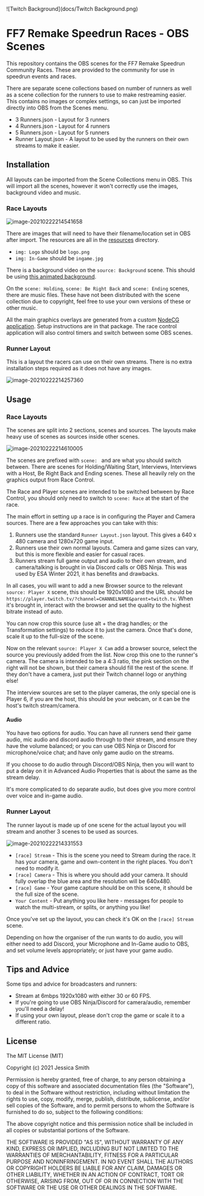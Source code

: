 ![Twitch Background](docs/Twitch Background.png)

# FF7 Remake Speedrun Races - OBS Scenes

This repository contains the OBS scenes for the FF7 Remake Speedrun Community Races. These are provided to the community for use in speedrun events and races.

There are separate scene collections based on number of runners as well as a scene collection for the runners to use to make restreaming easier. This contains no images or complex settings, so can just be imported directly into OBS from the Scenes menu.

- 3 Runners.json - Layout for 3 runners
- 4 Runners.json - Layout for 4 runners
- 5 Runners.json - Layout for 5 runners
- Runner Layout.json - A layout to be used by the runners on their own streams to make it easier.

## Installation

All layouts can be imported from the Scene Collections menu in OBS. This will import all the scenes, however it won't correctly use the images, background video and music.

### Race Layouts

![image-20210222214541658](docs/image-20210222214541658.png)

There are images that will need to have their filename/location set in OBS after import. The resources are all in the [resources](resources) directory.

- `img: Logo` should be `logo.png`
- `img: In-Game` should be `ingame.jpg`

There is a background video on the `source: Background` scene. This should be using [this animated background](https://mintopia-my.sharepoint.com/:v:/g/personal/jess_mintopia_onmicrosoft_com/EfFkVg7MDsVFvt1eH7ZW8ikBJXfKIJthSknBqDntyNqQWQ?e=4dcMqb).

On the `scene: Holding`, `scene: Be Right Back` and `scene: Ending` scenes, there are music files. These have not been distributed with the scene collection due to copyright, feel free to use your own versions of these or other music.

All the main graphics overlays are generated from a custom [NodeCG application](https://github.com/ff7r-speedruns/race-control). Setup instructions are in that package. The race control application will also control timers and switch between some OBS scenes.

### Runner Layout

This is a layout the racers can use on their own streams. There is no extra installation steps required as it does not have any images.

![image-20210222214257360](docs/image-20210222214257360.png)

## Usage

### Race Layouts

The scenes are split into 2 sections, scenes and sources. The layouts make heavy use of scenes as sources inside other scenes.

![image-20210222214610005](docs/image-20210222214610005.png)

The scenes are prefixed with `scene: ` and are what you should switch between. There are scenes for Holding/Waiting Start, Interviews, Interviews with a Host, Be Right Back and Ending scenes. These all heavily rely on the graphics output from Race Control.

The Race and Player scenes are intended to be switched between by Race Control, you should only need to switch to `scene: Race` at the start of the race.

The main effort in setting up a race is in configuring the Player and Camera sources. There are a few approaches you can take with this:

1. Runners use the standard `Runner Layout.json` layout. This gives a 640 x 480 camera and 1280x720 game input.
2. Runners use their own normal layouts. Camera and game sizes can vary, but this is more flexible and easier for casual races.
3. Runners stream full game output and audio to their own stream, and camera/talking is brought in via Discord calls or OBS Ninja. This was used by ESA Winter 2021, it has benefits and drawbacks.

In all cases, you will want to add a new Browser source to the relevant `source: Player X` scene, this should be 1920x1080 and the URL should be `https://player.twitch.tv/?channel=CHANNELNAME&parent=twitch.tv`. When it's brought in, interact with the browser and set the quality to the highest bitrate instead of auto.

You can now crop this source (use alt + the drag handles; or the Transformation settings) to reduce it to just the camera. Once that's done, scale it up to the full-size of the scene.

Now on the relevant `source: Player X Cam` add a browser source, select the source you previously added from the list. Now crop this one to the runner's camera. The camera is intended to be a 4:3 ratio, the pink section on the right will not be shown, but their camera should fill the rest of the scene. If they don't have a camera, just put their Twitch channel logo or anything else!

The interview sources are set to the player cameras, the only special one is Player 6, if you are the host, this should be your webcam, or it can be the host's twitch stream/camera.

#### Audio

You have two options for audio. You can have all runners send their game audio, mic audio and discord audio through to their stream, and ensure they have the volume balanced; or you can use OBS Ninja or Discord for microphone/voice chat; and have only game audio on the streams.

If you choose to do audio through Discord/OBS Ninja, then you will want to put a delay on it in Advanced Audio Properties that is about the same as the stream delay.

It's more complicated to do separate audio, but does give you more control over voice and in-game audio.

### Runner Layout

The runner layout is made up of one scene for the actual layout you will stream and another 3 scenes to be used as sources.

![image-20210222214331553](docs/image-20210222214331553.png)

- `[race] Stream` - This is the scene you need to Stream during the race. It has your camera, game and own-content in the right places. You don't need to modify it.
- `[race] Camera` - This is where you should add your camera. It should fully overlap the blue area and the resolution will be 640x480.
- `[race] Game` - Your game capture should be on this scene, it should be the full size of the scene.
- `Your Content` - Put anything you like here - messages for people to watch the multi-stream, or splits, or anything you like!

Once you've set up the layout, you can check it's OK on the `[race] Stream` scene.

Depending on how the organiser of the run wants to do audio, you will either need to add Discord, your Microphone and In-Game audio to OBS, and set volume levels appropriately; or just have your game audio.

## Tips and Advice

Some tips and advice for broadcasters and runners:

- Stream at 6mbps 1920x1080 with either 30 or 60 FPS.
- If you're going to use OBS Ninja/Discord for camera/audio, remember you'll need a delay!
- If using your own layout, please don't crop the game or scale it to a different ratio.

## License

The MIT License (MIT)

Copyright (c) 2021 Jessica Smith

Permission is hereby granted, free of charge, to any person obtaining a copy of this software and associated documentation files (the "Software"), to deal in the Software without restriction, including without limitation the rights to use, copy, modify, merge, publish, distribute, sublicense, and/or sell copies of the Software, and to permit persons to whom the Software is furnished to do so, subject to the following conditions:

The above copyright notice and this permission notice shall be included in all copies or substantial portions of the Software.

THE SOFTWARE IS PROVIDED "AS IS", WITHOUT WARRANTY OF ANY KIND, EXPRESS OR IMPLIED, INCLUDING BUT NOT LIMITED TO THE WARRANTIES OF MERCHANTABILITY, FITNESS FOR A PARTICULAR PURPOSE AND NONINFRINGEMENT. IN NO EVENT SHALL THE AUTHORS OR COPYRIGHT HOLDERS BE LIABLE FOR ANY CLAIM, DAMAGES OR OTHER LIABILITY, WHETHER IN AN ACTION OF CONTRACT, TORT OR OTHERWISE, ARISING FROM, OUT OF OR IN CONNECTION WITH THE SOFTWARE OR THE USE OR OTHER DEALINGS IN THE SOFTWARE.
